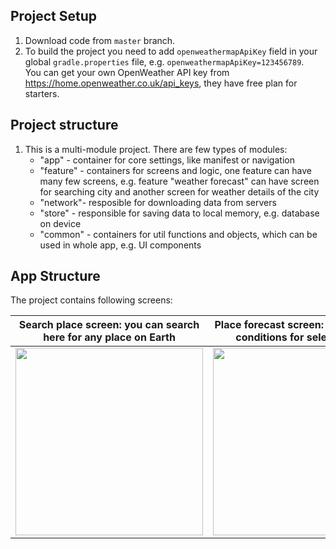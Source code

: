 ## Project Setup

1. Download code from `master` branch.
2. To build the project you need to add `openweathermapApiKey` field in your global `gradle.properties` file, e.g. `openweathermapApiKey=123456789`.<br>
   You can get your own OpenWeather API key from https://home.openweather.co.uk/api_keys, they have free plan for starters.

## Project structure
1. This is a multi-module project. There are few types of modules:
   - "app" - container for core settings, like manifest or navigation
   - "feature" - containers for screens and logic, one feature can have many few screens, e.g. feature "weather forecast" can have screen for searching city and another screen for weather details of the city
   - "network"- resposible for downloading data from servers
   - "store" - responsible for saving data to local memory, e.g. database on device
   - "common" - containers for util functions and objects, which can be used in whole app, e.g. UI components

## App Structure

The project contains following screens:

|                     Search place screen: you can search here for any place on Earth                     |                   Place forecast screen: check weather conditions for selected place                    |
|:-------------------------------------------------------------------------------------------------------:|:-------------------------------------------------------------------------------------------------------:|
| <img src="https://github.com/user-attachments/assets/a25c9f8a-4f2b-4f90-b398-1d97ad2c839c" width="300"> | <img src="https://github.com/user-attachments/assets/80bcdb39-403e-499d-8f2f-4dc65b1fdf10" width="300"> |
